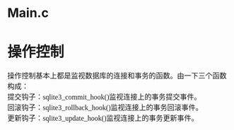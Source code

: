 # Main.c
<font face="微软雅黑" size="3px">

# 操作控制
操作控制基本上都是监视数据库的连接和事务的函数。由一下三个函数构成：  
提交钩子：sqlite3_commit_hook()监视连接上的事务提交事件。  
回滚钩子：sqlite3_rollback_hook()监视连接上的事务回滚事件。  
更新钩子：sqlite3_update_hook()监视连接上的事务更新事件。  
